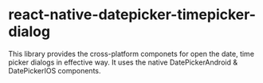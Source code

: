 # react-native-datepicker-timepicker-dialog
This library provides the cross-platform componets for open the date, time picker dialogs in effective way. It uses the native DatePickerAndroid &amp; DatePickerIOS components.
